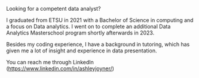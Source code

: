 Looking for a competent data analyst?

I graduated from ETSU in 2021 with a Bachelor of Science in computing and a focus on Data analytics. I went on to complete an additional Data Analytics Masterschool program shortly afterwards in 2023. 

Besides my coding experience, I have a background in tutoring, which has given me a lot of insight and experience in data presentation.

You can reach me through LinkedIn (https://www.linkedin.com/in/ashleyjoyner/)


<!---
- Hi, I’m Ashley 💙
- 🏫 I have a B. S. in Computer Science and currently spend my time teaching high school math
- ✒️ I am learning more about data analytics through the Masterschool program.
- 💻 I’m currently brushing up on my Python knowledge
- 🍷 When I'm not coding, I'm usually reading, playing video games, or in the gym 
- 🔗 You can reach me through LinkedIn (https://www.linkedin.com/in/ashleyjoyner/)
ashleyj2/ashleyj2 is a ✨ special ✨ repository because its `README.md` (this file) appears on your GitHub profile.
You can click the Preview link to take a look at your changes.
--->
